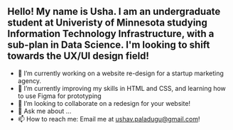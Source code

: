 ## Hello! My name is Usha. I am an undergraduate student at Univeristy of Minnesota studying Information Technology Infrastructure, with a sub-plan in Data Science. I'm looking to shift towards the UX/UI design field!

- 🔭 I’m currently working on a website re-design for a startup marketing agency. 
- 🌱 I’m currently improving my skills in HTML and CSS, and learning how to use Figma for prototyping
- 👯 I’m looking to collaborate on a redesign for your website!
- 💬 Ask me about ...
- 📫 How to reach me: Email me at ushav.paladugu@gmail.com!
